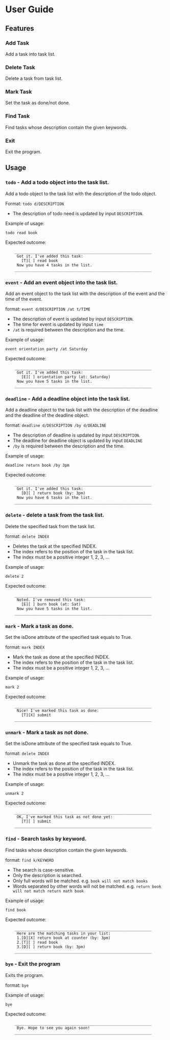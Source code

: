 # User Guide

## Features 

### Add Task

Add a task into task list.

### Delete Task

Delete a task from task list.

### Mark Task

Set the task as done/not done.

### Find Task

Find tasks whose description contain the given keywords.

### Exit

Exit the program.

## Usage

### `todo` - Add a todo object into the task list.

Add a todo object to the task list with the description of the 
todo object.

Format: `todo d/DESCRIPTION`
- The description of todo need is updated by input `DESCRIPTION`.

Example of usage:

`todo read book`

Expected outcome:

```
    ____________________________________________________________
     Got it. I've added this task:
       [T][ ] read book
     Now you have 4 tasks in the list.
    ____________________________________________________________
```


### `event` - Add an event object into the task list.

Add an event object to the task list with the description of
the event and the time of the event.

format: `event d/DESCRIPTION /at t/TIME`
- The description of event is updated by input `DESCRIPTION`.
- The time for event is updated by input `time`
- `/at` is required between the description and the time.

Example of usage:

`event orientation party /at Saturday`

Expected outcome:

```
    ____________________________________________________________
     Got it. I've added this task:
       [E][ ] orientation party (at: Saturday)
     Now you have 5 tasks in the list.
    ____________________________________________________________
```


### `deadline` - Add a deadline object into the task list.

Add a deadline object to the task list with the description of
the deadline and the deadline of the deadline object.

format: `deadline d/DESCRIPTION /by d/DEADLINE`
- The description of deadline is updated by input `DESCRIPTION`.
- The deadline for deadline object is updated by input `DEADLINE`
- `/by` is required between the description and the time.

Example of usage:

`deadline return book /by 3pm`

Expected outcome:

```
    ____________________________________________________________
     Got it. I've added this task:
       [D][ ] return book (by: 3pm)
     Now you have 6 tasks in the list.
    ____________________________________________________________
```


### `delete` - delete a task from the task list.

Delete the specified task from the task list.

format: `delete INDEX`
- Deletes the task at the specified INDEX.
- The index refers to the position of the task in the task list.
- The index must be a positive integer 1, 2, 3, ...

Example of usage:

`delete 2`

Expected outcome:

```
    ____________________________________________________________
     Noted. I've removed this task:
       [E][ ] burn book (at: Sat)
     Now you have 5 tasks in the list.
    ____________________________________________________________
```


### `mark` - Mark a task as done.

Set the isDone attribute of the specified task equals to True.

format: `mark INDEX`
- Mark the task as done at the specified INDEX.
- The index refers to the position of the task in the task list.
- The index must be a positive integer 1, 2, 3, ...

Example of usage:

`mark 2`

Expected outcome:

```
    ____________________________________________________________
     Nice! I've marked this task as done:
       [T][X] submit
    ____________________________________________________________
```


### `unmark` - Mark a task as not done.

Set the isDone attribute of the specified task equals to True.

format: `delete INDEX`
- Unmark the task as done at the specified INDEX.
- The index refers to the position of the task in the task list.
- The index must be a positive integer 1, 2, 3, ...

Example of usage:

`unmark 2`

Expected outcome:

```
    ____________________________________________________________
     OK, I've marked this task as not done yet:
       [T][ ] submit
    ____________________________________________________________
```


### `find` - Search tasks by keyword.

Find tasks whose description contain the given keywords.

format: `find k/KEYWORD`
- The search is case-sensitive.
- Only the description is searched.
- Only full words will be matched. e.g. `book will not match books`
- Words separated by other words will not be matched. 
e.g. `return book will not match return math book`

Example of usage:

`find book`

Expected outcome:

```
    ____________________________________________________________
     Here are the matching tasks in your list:
     1.[D][X] return book at counter (by: 3pm)
     2.[T][ ] read book
     3.[D][ ] return book (by: 3pm)
    ____________________________________________________________
```

### `bye` - Exit the program

Exits the program.

format: `bye`

Example of usage:

`bye`

Expected outcome:

```
    ____________________________________________________________
     Bye. Hope to see you again soon!
    ____________________________________________________________

```